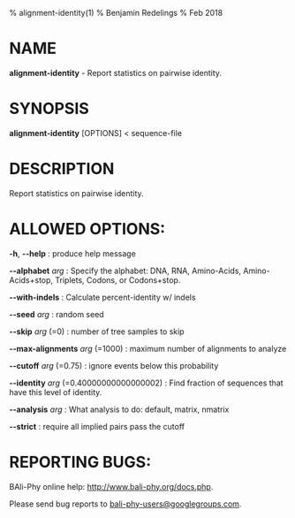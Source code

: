 % alignment-identity(1)
% Benjamin Redelings
% Feb 2018

# NAME

**alignment-identity** - Report statistics on pairwise identity.

# SYNOPSIS

**alignment-identity** [OPTIONS] < sequence-file

# DESCRIPTION

Report statistics on pairwise identity.

# ALLOWED OPTIONS:
**-h**, **--help**
: produce help message

**--alphabet** _arg_
: Specify the alphabet: DNA, RNA, Amino-Acids, Amino-Acids+stop, Triplets, Codons, or Codons+stop.

**--with-indels**
: Calculate percent-identity w/ indels

**--seed** _arg_
: random seed

**--skip** _arg_ (=0)
: number of tree samples to skip

**--max-alignments** _arg_ (=1000)
: maximum number of alignments to analyze

**--cutoff** _arg_ (=0.75)
: ignore events below this probability

**--identity** _arg_ (=0.40000000000000002)
: Find fraction of sequences that have this level of identity.

**--analysis** _arg_
: What analysis to do: default, matrix, nmatrix

**--strict**
: require all implied pairs pass the cutoff


# REPORTING BUGS:
 BAli-Phy online help: <http://www.bali-phy.org/docs.php>.

Please send bug reports to <bali-phy-users@googlegroups.com>.

